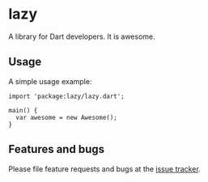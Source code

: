 # lazy

A library for Dart developers. It is awesome.

## Usage

A simple usage example:

    import 'package:lazy/lazy.dart';

    main() {
      var awesome = new Awesome();
    }

## Features and bugs

Please file feature requests and bugs at the [issue tracker][tracker].

[tracker]: http://example.com/issues/replaceme
